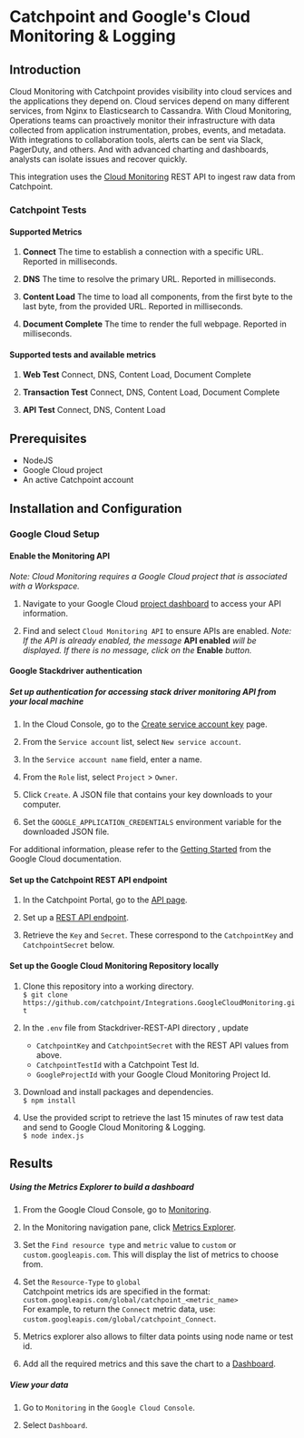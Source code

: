 # Catchpoint and Google's Cloud Monitoring & Logging

## Introduction

Cloud Monitoring with Catchpoint provides visibility into cloud services and the applications they depend on. Cloud services depend on many different services, from Nginx to Elasticsearch to Cassandra. With Cloud Monitoring, Operations teams can proactively monitor their infrastructure with data collected from application instrumentation, probes, events, and metadata. With integrations to collaboration tools, alerts can be sent via Slack, PagerDuty, and others. And with advanced charting and dashboards, analysts can isolate issues and recover quickly.

This integration uses the [Cloud Monitoring](https://cloud.google.com/monitoring) REST API to ingest raw data from Catchpoint.

### Catchpoint Tests

#### Supported Metrics

1. **Connect** The time to establish a connection with a specific URL. Reported in milliseconds.

1. **DNS** The time to resolve the primary URL. Reported in milliseconds.

1. **Content Load** The time to load all components, from the first byte to the last byte, from the provided URL. Reported in milliseconds.

1. **Document Complete** The time to render the full webpage. Reported in milliseconds.

#### Supported tests and available metrics

1. **Web Test** Connect, DNS, Content Load, Document Complete  

1. **Transaction Test** Connect, DNS, Content Load, Document Complete

1. **API Test** Connect, DNS, Content Load

## Prerequisites

- NodeJS
- Google Cloud project
- An active Catchpoint account

## Installation and Configuration

### Google Cloud Setup

#### Enable the Monitoring API

_Note: Cloud Monitoring requires a Google Cloud project that is associated with a Workspace._

1. Navigate to your Google Cloud [project dashboard](https://console.cloud.google.com/apis/dashboard) to access your API information.

1. Find and select `Cloud Monitoring API` to ensure APIs are enabled.
_Note: If the API is already enabled, the message_ **API enabled** _will be displayed. If there is no message, click on the_ **Enable** _button._

#### Google Stackdriver authentication

##### Set up authentication for accessing stack driver monitoring API from your local machine

1. In the Cloud Console, go to the [Create service account key](https://console.cloud.google.com/apis/credentials/serviceaccountkey) page.

1. From the `Service account` list, select `New service account`.

1. In the  `Service account name`  field, enter a name.

1. From the `Role` list, select `Project` > `Owner`.

1. Click `Create`. A JSON file that contains your key downloads to your computer.

1. Set the `GOOGLE_APPLICATION_CREDENTIALS` environment variable for the downloaded JSON file.

For additional information, please refer to the [Getting Started](https://cloud.google.com/docs/authentication/getting-started) from the Google Cloud documentation.

#### Set up the Catchpoint REST API endpoint

1. In the Catchpoint Portal, go to the [API page](https://portal.catchpoint.com/ui/Content/Administration/ApiDetail.aspx).

1. Set up a [REST API endpoint](https://support.catchpoint.com/hc/en-us/articles/208029743).

1. Retrieve the `Key` and `Secret`. These correspond to the `CatchpointKey` and `CatchpointSecret` below.

#### Set up the Google Cloud Monitoring Repository locally

1. Clone this repository into a working directory.  
`$ git clone https://github.com/catchpoint/Integrations.GoogleCloudMonitoring.git`

1. In the `.env` file from Stackdriver-REST-API directory , update
    - `CatchpointKey` and `CatchpointSecret` with the REST API values from above.
    - `CatchpointTestId` with a Catchpoint Test Id.
    - `GoogleProjectId` with your Google Cloud Monitoring Project Id.

1. Download and install packages and dependencies.  
`$ npm install`

1. Use the provided script to retrieve the last 15 minutes of raw test data and send to Google Cloud Monitoring & Logging.  
`$ node index.js`

## Results

##### Using the Metrics Explorer to build a dashboard

1. From the Google Cloud Console, go to [Monitoring](https://console.cloud.google.com/monitoring).

1. In the Monitoring navigation pane, click [Metrics Explorer](https://cloud.google.com/monitoring/charts/metrics-explorer).

1. Set the `Find resource type` and `metric` value to `custom` or `custom.googleapis.com`. This will display the list of metrics to choose from.

1. Set the `Resource-Type` to `global`  
Catchpoint metrics ids are specified in the format: `custom.googleapis.com/global/catchpoint_<metric_name>`  
For example, to return the `Connect` metric data, use:  
`custom.googleapis.com/global/catchpoint_Connect`.

1. Metrics explorer also allows to filter data points using node name or test id.

1. Add all the required metrics and this save the chart to a [Dashboard](https://console.cloud.google.com/monitoring/dashboards).

##### View your data

1. Go to `Monitoring` in the `Google Cloud Console`.

1. Select `Dashboard`.
